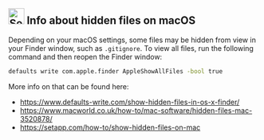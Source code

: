<h2><img src="https://seleniumbase.io/img/logo6.png" title="SeleniumBase" width="32" /> Info about hidden files on macOS</h2>

Depending on your macOS settings, some files may be hidden from view in your Finder window, such as ``.gitignore``. To view all files, run the following command and then reopen the Finder window:

```bash
defaults write com.apple.finder AppleShowAllFiles -bool true
```

More info on that can be found here:<ul>
<li><a href="https://www.defaults-write.com/show-hidden-files-in-os-x-finder/">https://www.defaults-write.com/show-hidden-files-in-os-x-finder/</a></li>
<li><a href="https://www.macworld.co.uk/how-to/mac-software/hidden-files-mac-3520878/">https://www.macworld.co.uk/how-to/mac-software/hidden-files-mac-3520878/</a></li>
<li><a href="https://setapp.com/how-to/show-hidden-files-on-mac">https://setapp.com/how-to/show-hidden-files-on-mac</a></li>
</ul>
